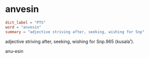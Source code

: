 # anvesin

``` toml
dict_label = "PTS"
word = "anvesin"
summary = "adjective striving after, seeking, wishing for Snp"
```

adjective striving after, seeking, wishing for Snp.965 (kusala˚).

anu\-esin

